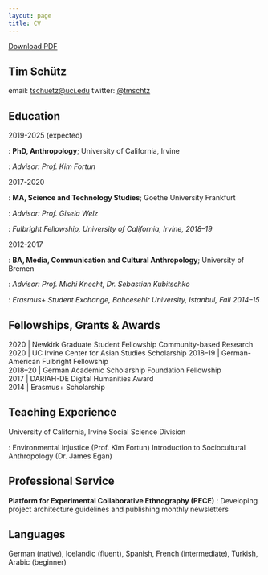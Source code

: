 ```yaml
---
layout: page
title: CV
---
```


[Download  PDF](https://docs.google.com/document/d/1ab5wGZGerman%20%28native%29,%20Icelandic%20%28fluent%29,%20Spanish,%20French%20%28intermediate%29,%20Turkish,%20Arabic%20%28beginner%29Kb4ieLRCdiT29AQRdrE07FSyHXdoYFiyCzjM/edit)

Tim Schütz
------------------- 
email: [tschuetz@uci.edu](mailto:tschuetz@uci.edu)
twitter: [@tmschtz](www.twitter.com/tmschtz)

## Education

2019-2025 (expected)

: **PhD, Anthropology**; University of California, Irvine

: *Advisor: Prof. Kim Fortun*

2017-2020

: **MA,  Science and Technology Studies**; Goethe University Frankfurt

: *Advisor: Prof. Gisela Welz*

: *Fulbright Fellowship, University of California, Irvine, 2018–19*

2012-2017

: **BA, Media, Communication and Cultural Anthropology**; University of Bremen

: *Advisor: Prof. Michi Knecht, Dr. Sebastian Kubitschko*

: *Erasmus+ Student Exchange, Bahcesehir University, Istanbul, Fall 2014–15*


Fellowships, Grants & Awards
----------
2020 | Newkirk Graduate Student Fellowship Community-based Research
2020 | UC Irvine Center for Asian Studies Scholarship
2018–19 | German-American Fulbright Fellowship  
2018–20 | German Academic Scholarship Foundation Fellowship  
2017 | DARIAH-DE Digital Humanities Award  
2014 | Erasmus+ Scholarship

Teaching Experience
--------------------
University of California, Irvine Social Science Division

: Environmental Injustice (Prof. Kim Fortun)
Introduction to Sociocultural Anthropology (Dr. James Egan)

Professional Service 
--------------------
**Platform for Experimental Collaborative Ethnography (PECE)** 
: Developing project architecture guidelines and publishing monthly newsletters

Languages
--------------------
German (native), Icelandic (fluent),  Spanish, French (intermediate), Turkish, Arabic (beginner)
